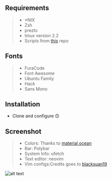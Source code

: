 ## **Requirements**

> - *NIX
> - Zsh
> - prezto
> - tmux version 2.2
> - Scripts from [this](https://github.com/Blacksuan19/Dotfiles/tree/master/bin/bin) repo


## **Fonts**

> - FuraCode
> - Font Awesome
> - Ubuntu Family
> - Hack
> - Sans Mono


## **Installation**

- Clone and configure 🙃

## **Screenshot**

> - Colors: Thanks to [material ocean](https://github.com/material-ocean)
> - Bar: Polybar
> - System Info: ufetch
> - Text editor: neovim
> - Vim configs:Credits goes to [blacksuan19](@blacksuan19)

![alt text](https://github.com/blackdracula18/Dotfiles/blob/master/Screenshot/2019-12-02_15-16.png)
